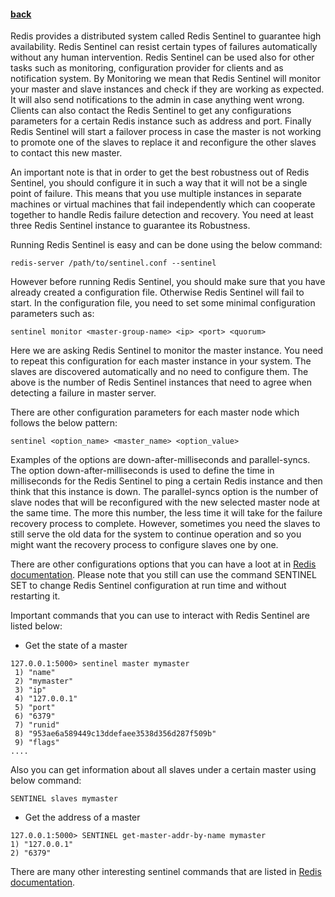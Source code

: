 #### [back](admin_main.md)

Redis provides a distributed system called Redis Sentinel to guarantee high availability. Redis Sentinel can resist certain types of failures automatically without any human intervention. Redis Sentinel can be used also for other tasks such as monitoring, configuration provider for clients and as notification system. By Monitoring we mean that Redis Sentinel will monitor your master and slave instances and check if they are working as expected. It will also send notifications to the admin in case anything went wrong. Clients can also contact the Redis Sentinel to get any configurations parameters for a certain Redis instance such as address and port. Finally Redis Sentinel will start a failover process in case the master is not working to promote one of the slaves to replace it and reconfigure the other slaves to contact this new master.

An important note is that in order to get the best robustness out of Redis Sentinel, you should configure it in such a way that it will not be a single point of failure. This means that you use multiple instances in separate machines or virtual machines that fail independently which can cooperate together to handle Redis failure detection and recovery.  You need at least three Redis Sentinel instance to guarantee its Robustness. 

Running Redis Sentinel is easy and can be done using the below command:

````
redis-server /path/to/sentinel.conf --sentinel
````

However before running Redis Sentinel, you should make sure that you have already created a configuration file. Otherwise Redis Sentinel will fail to start. In the configuration file, you need to set some minimal configuration parameters such as:

````
sentinel monitor <master-group-name> <ip> <port> <quorum>
````

Here we are asking Redis Sentinel to monitor the master instance. You need to repeat this configuration for each master instance in your system. The slaves are discovered automatically and no need to configure them. The <quorum> above is the number of Redis Sentinel instances that need to agree when detecting a failure in master server. 

There are other configuration parameters for each master node which follows the below pattern:

````
sentinel <option_name> <master_name> <option_value>
````

Examples of the options are down-after-milliseconds and parallel-syncs. The option down-after-milliseconds is used to define the time in milliseconds for the Redis Sentinel to ping a certain Redis instance and then think that this instance is down. The parallel-syncs option is the number of slave nodes that will be reconfigured with the new selected master node at the same time. The more this number, the less time it will take for the failure recovery process to complete. However, sometimes you need the slaves to still serve the old data for the system to continue operation and so you might want the recovery process to configure slaves one by one.

There are other configurations options that you can have a loot at in [Redis documentation](http://redis.io/topics/sentinel). Please note that you still can use the command SENTINEL SET to change Redis Sentinel configuration at run time and without restarting it. 


Important commands that you can use to interact with Redis Sentinel are listed below:

* Get the state of a master

````
127.0.0.1:5000> sentinel master mymaster
 1) "name"
 2) "mymaster"
 3) "ip"
 4) "127.0.0.1"
 5) "port"
 6) "6379"
 7) "runid"
 8) "953ae6a589449c13ddefaee3538d356d287f509b"
 9) "flags"
....
````

Also you can get information about all slaves under a certain master using below command:

````
SENTINEL slaves mymaster
````

* Get the address of a master


````
127.0.0.1:5000> SENTINEL get-master-addr-by-name mymaster
1) "127.0.0.1"
2) "6379"
````


There are many other interesting sentinel commands that are listed in [Redis documentation](http://redis.io/topics/sentinel).



